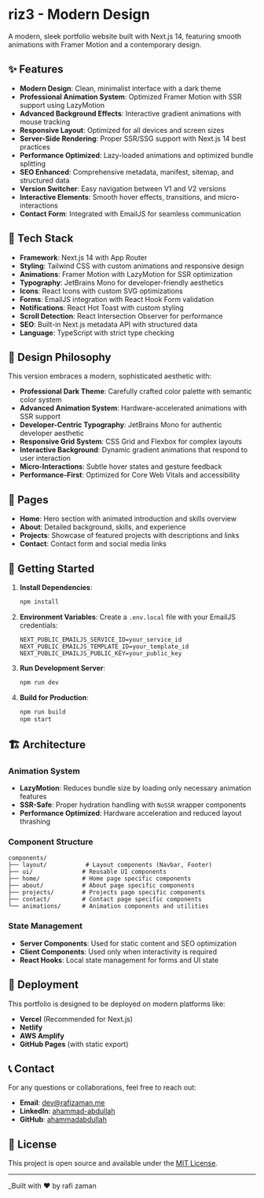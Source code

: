 # riz3 - Modern Design

A modern, sleek portfolio website built with Next.js 14, featuring smooth animations with Framer Motion and a contemporary design.

## ✨ Features

- **Modern Design**: Clean, minimalist interface with a dark theme
- **Professional Animation System**: Optimized Framer Motion with SSR support using LazyMotion
- **Advanced Background Effects**: Interactive gradient animations with mouse tracking
- **Responsive Layout**: Optimized for all devices and screen sizes
- **Server-Side Rendering**: Proper SSR/SSG support with Next.js 14 best practices
- **Performance Optimized**: Lazy-loaded animations and optimized bundle splitting
- **SEO Enhanced**: Comprehensive metadata, manifest, sitemap, and structured data
- **Version Switcher**: Easy navigation between V1 and V2 versions
- **Interactive Elements**: Smooth hover effects, transitions, and micro-interactions
- **Contact Form**: Integrated with EmailJS for seamless communication

## 🚀 Tech Stack

- **Framework**: Next.js 14 with App Router
- **Styling**: Tailwind CSS with custom animations and responsive design
- **Animations**: Framer Motion with LazyMotion for SSR optimization
- **Typography**: JetBrains Mono for developer-friendly aesthetics
- **Icons**: React Icons with custom SVG optimizations
- **Forms**: EmailJS integration with React Hook Form validation
- **Notifications**: React Hot Toast with custom styling
- **Scroll Detection**: React Intersection Observer for performance
- **SEO**: Built-in Next.js metadata API with structured data
- **Language**: TypeScript with strict type checking

## 🎨 Design Philosophy

This version embraces a modern, sophisticated aesthetic with:

- **Professional Dark Theme**: Carefully crafted color palette with semantic color system
- **Advanced Animation System**: Hardware-accelerated animations with SSR support
- **Developer-Centric Typography**: JetBrains Mono for authentic developer aesthetic
- **Responsive Grid System**: CSS Grid and Flexbox for complex layouts
- **Interactive Background**: Dynamic gradient animations that respond to user interaction
- **Micro-Interactions**: Subtle hover states and gesture feedback
- **Performance-First**: Optimized for Core Web Vitals and accessibility

## 📱 Pages

- **Home**: Hero section with animated introduction and skills overview
- **About**: Detailed background, skills, and experience
- **Projects**: Showcase of featured projects with descriptions and links
- **Contact**: Contact form and social media links

## 🔧 Getting Started

1. **Install Dependencies**:

   ```bash
   npm install
   ```

2. **Environment Variables**:
   Create a `.env.local` file with your EmailJS credentials:

   ```
   NEXT_PUBLIC_EMAILJS_SERVICE_ID=your_service_id
   NEXT_PUBLIC_EMAILJS_TEMPLATE_ID=your_template_id
   NEXT_PUBLIC_EMAILJS_PUBLIC_KEY=your_public_key
   ```

3. **Run Development Server**:

   ```bash
   npm run dev
   ```

4. **Build for Production**:
   ```bash
   npm run build
   npm start
   ```

## 🏗️ Architecture

### Animation System

- **LazyMotion**: Reduces bundle size by loading only necessary animation features
- **SSR-Safe**: Proper hydration handling with `NoSSR` wrapper components
- **Performance Optimized**: Hardware acceleration and reduced layout thrashing

### Component Structure

```
components/
├── layout/           # Layout components (Navbar, Footer)
├── ui/              # Reusable UI components
├── home/            # Home page specific components
├── about/           # About page specific components
├── projects/        # Projects page specific components
├── contact/         # Contact page specific components
└── animations/      # Animation components and utilities
```

### State Management

- **Server Components**: Used for static content and SEO optimization
- **Client Components**: Used only when interactivity is required
- **React Hooks**: Local state management for forms and UI state


## 🚀 Deployment

This portfolio is designed to be deployed on modern platforms like:

- **Vercel** (Recommended for Next.js)
- **Netlify**
- **AWS Amplify**
- **GitHub Pages** (with static export)

## 📞 Contact

For any questions or collaborations, feel free to reach out:

- **Email**: dev@rafizaman.me
- **LinkedIn**: [ahammad-abdullah](https://www.linkedin.com/in/rafi-irfan-zaman/)
- **GitHub**: [ahammadabdullah](https://github.com/rafi983)

## 📄 License

This project is open source and available under the [MIT License](LICENSE).

---

_Built with ❤️ by rafi zaman
